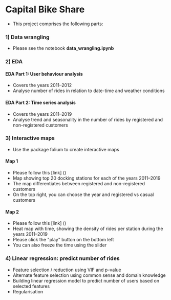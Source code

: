 # Capital Bike Share 

* This project comprises the following parts: 

### 1) Data wrangling
* Please see the notebook **data_wrangling.ipynb**

### 2) EDA 

#### EDA Part 1: User behaviour analysis
* Covers the years 2011–2012
* Analyse number of rides in relation to date-time and weather conditions

#### EDA Part 2: Time series analysis
* Covers the years 2011–2019
* Analyse trend and seasonality in the number of rides by registered and non-registered customers

### 3) Interactive maps
* Use the package folium to create interactive maps

#### Map 1
* Please follow this [link] ()
* Map showing top 20 docking stations for each of the years 2011–2019
* The map differentiates between registered and non-registered customers
* On the top right, you can choose the year and registered vs casual customers

#### Map 2
* Please follow this [link] ()
* Heat map with time, showing the density of rides per station during the years 2011–2019
* Please click the "play" button on the bottom left
* You can also freeze the time using the slider

### 4) Linear regression: predict number of rides
* Feature selection / reduction using VIF and p-value
* Alternate feature selection using common sense and domain knowledge
* Building linear regression model to predict number of users based on selected features
* Regularisation
